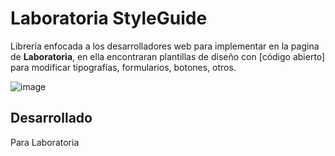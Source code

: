 #  Laboratoria StyleGuide

Librería enfocada a los desarrolladores web para implementar en la pagina de  **Laboratoria**, en ella encontraran plantillas de diseño con [código abierto] para modificar tipografías, formularios, botones, otros.

![image](https://user-images.githubusercontent.com/32298729/37924467-4ef97fe2-3108-11e8-8781-e59bd7e5b322.png)


## Desarrollado

Para Laboratoria







